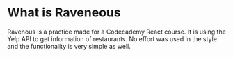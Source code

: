 <h1>What is Raveneous</h1>

<p>Ravenous is a practice made for a Codecademy React course. It is using the Yelp API to get information of restaurants. No effort was used in the style and the functionality is very simple as well. </p>